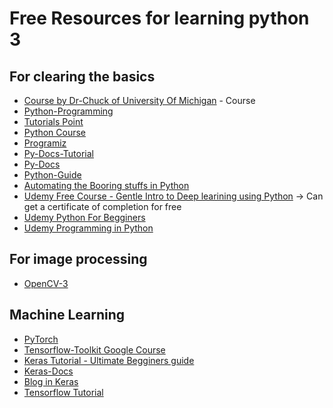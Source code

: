 # Free Resources for learning python 3

## For clearing the basics

* [Course by Dr-Chuck of University Of Michigan](http://www.pythonlearn.com/) - Course
* [Python-Programming](https://pythonprogramming.net/introduction-to-python-programming/)
* [Tutorials Point](https://www.tutorialspoint.com/python3/)
* [Python Course](https://www.python-course.eu/python3_course.php)
* [Programiz](https://www.programiz.com/python-programming/tutorial)
* [Py-Docs-Tutorial](https://docs.python.org/3/tutorial/)
* [Py-Docs](https://docs.python.org/3/)
* [Python-Guide](https://docs.python-guide.org/)
* [Automating the Booring stuffs in Python](https://automatetheboringstuff.com/)
* [Udemy Free Course - Gentle Intro to Deep learining using Python](https://www.udemy.com/a-gentle-introduction-to-deep-learning-using-keras/learn/v4/overview) -> Can get a certificate of completion for free
* [Udemy Python For Begginers](https://www.udemy.com/ardit-sulce-python-for-beginners/learn/v4/overview)
* [Udemy Programming in Python](https://www.udemy.com/hello-python-programming-story-1/learn/v4/overview)

## For image processing

* [OpenCV-3](https://docs.opencv.org/3.0-beta/doc/py_tutorials/py_tutorials.html)

## Machine Learning

* [PyTorch](https://pytorch.org/tutorials/)
* [Tensorflow-Toolkit Google Course](https://developers.google.com/machine-learning/crash-course/first-steps-with-tensorflow/toolkit)
* [Keras Tutorial - Ultimate Begginers guide](https://elitedatascience.com/keras-tutorial-deep-learning-in-python)
* [Keras-Docs](https://keras.io/)
* [Blog in Keras](https://machinelearningmastery.com/tutorial-first-neural-network-python-keras/)
* [Tensorflow Tutorial](https://www.tensorflow.org/tutorials/keras/basic_classification)


